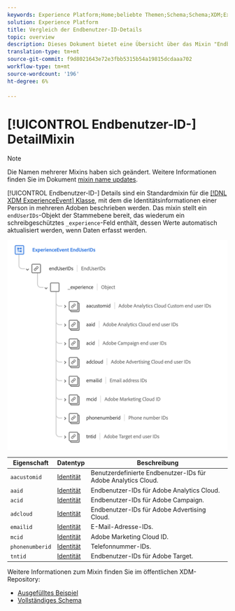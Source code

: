 ```yaml
---
keywords: Experience Platform;Home;beliebte Themen;Schema;Schema;XDM;ExperienceEvent;Felder;Schemas;Schemas;Schema-Design;mixin;mixin;enduserids;Endbenutzer;Endbenutzer;IDs;
solution: Experience Platform
title: Vergleich der Endbenutzer-ID-Details
topic: overview
description: Dieses Dokument bietet eine Übersicht über das Mixin "Endbenutzer-ID-Details".
translation-type: tm+mt
source-git-commit: f9d8021643e72e3fbb5315b54a19815dcdaaa702
workflow-type: tm+mt
source-wordcount: '196'
ht-degree: 6%

---
```



# [!UICONTROL Endbenutzer-ID-] DetailMixin

>[!NOTE]
>
>Die Namen mehrerer Mixins haben sich geändert. Weitere Informationen finden Sie im Dokument [mixin name updates](../name-updates.md).

[!UICONTROL Endbenutzer-ID-] Details sind ein Standardmixin für die  [[!DNL XDM ExperienceEvent] Klasse](../../classes/individual-profile.md), mit dem die Identitätsinformationen einer Person in mehreren Adoben beschrieben werden. Das mixin stellt ein `endUserIDs`-Objekt der Stammebene bereit, das wiederum ein schreibgeschütztes `_experience`-Feld enthält, dessen Werte automatisch aktualisiert werden, wenn Daten erfasst werden.

<img src="../../images/mixins/enduserids.png" width="700" /><br />

| Eigenschaft | Datentyp | Beschreibung |
| --- | --- | --- |
| `aacustomid` | [Identität](../../data-types/identity.md) | Benutzerdefinierte Endbenutzer-IDs für Adobe Analytics Cloud. |
| `aaid` | [Identität](../../data-types/identity.md) | Endbenutzer-IDs für Adobe Analytics Cloud. |
| `acid` | [Identität](../../data-types/identity.md) | Endbenutzer-IDs für Adobe Campaign. |
| `adcloud` | [Identität](../../data-types/identity.md) | Endbenutzer-IDs für Adobe Advertising Cloud. |
| `emailid` | [Identität](../../data-types/identity.md) | E-Mail-Adresse-IDs. |
| `mcid` | [Identität](../../data-types/identity.md) | Adobe Marketing Cloud ID. |
| `phonenumberid` | [Identität](../../data-types/identity.md) | Telefonnummer-IDs. |
| `tntid` | [Identität](../../data-types/identity.md) | Endbenutzer-IDs für Adobe Target. |

Weitere Informationen zum Mixin finden Sie im öffentlichen XDM-Repository:

* [Ausgefülltes Beispiel](https://github.com/adobe/xdm/blob/master/components/mixins/experience-event/experienceevent-enduserids.example.1.json)
* [Vollständiges Schema](https://github.com/adobe/xdm/blob/master/components/mixins/experience-event/experienceevent-enduserids.schema.json)
